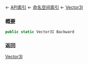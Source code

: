 ← [API索引](Api-Index) ← [命名空间索引](Namespace-Index) ← [Vector3I](VRageMath.Vector3I)

### 概要

```csharp
public static Vector3I Backward
```

### 返回

[Vector3I](VRageMath.Vector3I)

